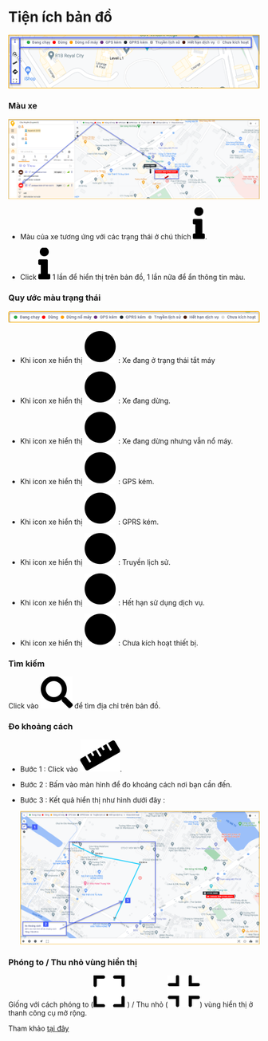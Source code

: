 # Tiện ích bản đồ

<span style="display:block;text-align:left">![Interface Web](/docs/assets/images/web-interface/map/map-widget-2.png)

### Màu xe

<span style="display:block;text-align:left">![Interface Web](/docs/assets/images/web-interface/map/color-mode-2.png) 

- Màu  của xe tương ứng với các trạng thái ở chú thích <span class="icon-left svg-filter-circlepurple">![Ok](/docs/assets/images/web-interface/icon/SVG/info.svg).

- Click  <span class="icon-left svg-filter-circlepurple">![Ok](/docs/assets/images/web-interface/icon/SVG/info.svg) 1 lần để hiển thị trên bản đồ, 1 lần nữa để ẩn thông tin màu.

<div id="mau">
</div>

### Quy ước màu trạng thái
 
<span style="display:block;text-align:left">![Interface Web](/docs/assets/images/web-interface/map/color-mode.png)

* Khi icon xe hiển thị   <span class="icon-left svg-filter-circlegreen">![Ok](/docs/assets/images/web-interface/icon/SVG/circle1.svg) : Xe đang ở trạng thái tắt máy

* Khi icon xe hiển thị   <span class="icon-left svg-filter-circlered">![Ok](/docs/assets/images/web-interface/icon/SVG/circle1.svg) : Xe đang dừng.

* Khi icon xe hiển thị   <span class="icon-left svg-filter-circleyellow">![Ok](/docs/assets/images/web-interface/icon/SVG/circle1.svg) : Xe đang dừng nhưng vẫn nổ máy.

* Khi icon xe hiển thị   <span class="icon-left svg-filter-circlepurple">![Ok](/docs/assets/images/web-interface/icon/SVG/circle1.svg) : GPS kém.

* Khi icon xe hiển thị   <span class="icon-left svg-filter-circleden">![Ok](/docs/assets/images/web-interface/icon/SVG/circle1.svg) : GPRS kém.

* Khi icon xe hiển thị   <span class="icon-left svg-filter-circlexam">![Ok](/docs/assets/images/web-interface/icon/SVG/circle1.svg) : Truyền lịch sử.

* Khi icon xe hiển thị   <span class="icon-left svg-filter-circlenau">![Ok](/docs/assets/images/web-interface/icon/SVG/circle1.svg) : Hết hạn sử dụng dịch vụ.

* Khi icon xe hiển thị   <span class="icon-left svg-filter-circlexamtro">![Ok](/docs/assets/images/web-interface/icon/SVG/circle1.svg) : Chưa kích hoạt thiết bị.

### Tìm kiếm
Click vào <span class="icon-left svg-filter-serch">![Ok](/docs/assets/images/web-interface/icon/SVG/search.svg)  để tìm địa chỉ trên bản đồ.

### Đo khoảng cách

- Bước 1 : Click vào <span class="icon-left svg-filter-serch">![Ok](/docs/assets/images/web-interface/icon/SVG/ruler.svg).

- Bước 2 : Bấm vào màn hình để đo khoảng cách nơi bạn cần đến. 
- Bước 3 : Kết quả hiển thị như hình dưới đây :

    <span style="display:block;text-align:left">![Interface Web](/docs/assets/images/web-interface/map/measurin-distance.png) 

### Phóng to / Thu nhỏ vùng hiển thị
Giống với cách phóng to (<span class="icon-left svg-filter-info">![Ok](/docs/assets/images/web-interface/icon/SVG/full-screen.svg) ) / Thu nhỏ (<span class="icon-left svg-filter-info">![Ok](/docs/assets/images/web-interface/icon/SVG/normal-screen.svg)) vùng hiển thị ở thanh công cụ mở rộng.

Tham khảo [tại đây](vi/modules/web-interface/tracking/map-tools/#zoom) <div id="zoom">





 





 


   
    


 





